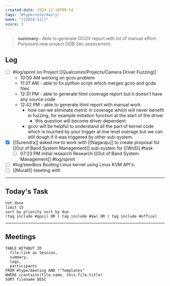 ```yaml
---
created-date: 2024-12-18T09:54
tags: "#type/note/daily"
week: "[[2024-51]]"
score: 5
---
```


> **summary**:: Able to generate GCOV report with lot of manual effort. Purposed new project OOB Sec assessment.

## Log
- [ ] #log/sprint on Project [[Qualcomm/Projects/Camera Driver Fuzzing]]
	- 10:00 AM working on gcov problem
	- 11:37 AM - able to fix python script which merges gcno and gcda files
	- 12:31 PM - able to generate html coverage report but it doesn't have any source code
	- 12:42 PM - able to generate html report with manual work
		- how can we eliminate metric in coverage which will never benefit in fuzzing, for example initiation function at the start of the driver
			- this question will become driver dependent.
		- gcov will be helpful to understand all the part of kernel code which is touched by your trigger at line level overage but we can still dough if it was triggered by other sub-system.
- [x] [[Surendra]] asked me to work with [[Nagaraju]] to create proposal for [[Out of Band System Management]] sub-system for [[WoS]] #task
	- [ ] 07:23 PM initial research Research [[Out of Band System Management]] #log/sprint  
- [ ] #log/seedbox Booting Linux kernel using Linux KVM API's
- [ ] [[Murali]] meeting with 
---

## Today's Task

```tasks
not done
limit 15
sort by priority sort by due
(tag include #qpsi) OR ( tag include #kw) OR ( tag include #office)
```
---

## Meetings

```dataview
TABLE WITHOUT ID
  file.link as Session,
  summary,
  tags,
  participants
FROM #type/meeting AND !"Templates"
WHERE icontains(file.name, this.file.title)
SORT filename DESC
```